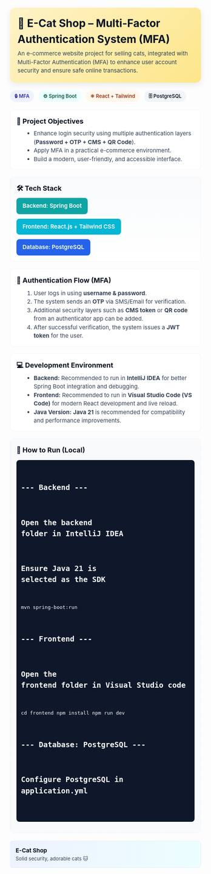 <!-- README.md for E-Cat Shop (MFA demo) -->
<div style="font-family:-apple-system,BlinkMacSystemFont,'Segoe UI',Roboto,'Helvetica Neue',Arial;line-height:1.5;color:#0f172a;">

<!-- Header -->
<div style="margin:20px 0;padding:20px;border-radius:14px;background:linear-gradient(135deg,#fef3c7 0%,#fde68a 100%);box-shadow:0 6px 18px rgba(15,23,42,0.08)">
  <h1 style="margin:0;font-size:28px;color:#0b1220">🐾 E-Cat Shop – Multi-Factor Authentication System (MFA)</h1>
  <p style="margin:6px 0 0;color:#334155;font-size:15px">
    An e-commerce website project for selling cats, integrated with Multi-Factor Authentication (MFA)
    to enhance user account security and ensure safe online transactions.
  </p>
</div>

<!-- Badges -->
<p style="margin:12px 0 20px;">
  <span style="display:inline-block;margin-right:8px;padding:6px 12px;border-radius:999px;background:#eef2ff;color:#3730a3;font-weight:600;font-size:13px">🔒 MFA</span>
  <span style="display:inline-block;margin-right:8px;padding:6px 12px;border-radius:999px;background:#ecfeff;color:#065f46;font-weight:600;font-size:13px">⚙️ Spring Boot</span>
  <span style="display:inline-block;margin-right:8px;padding:6px 12px;border-radius:999px;background:#fff7ed;color:#9a3412;font-weight:600;font-size:13px">⚛ React + Tailwind</span>
  <span style="display:inline-block;padding:6px 12px;border-radius:999px;background:#f1f5f9;color:#0f172a;font-weight:600;font-size:13px">🗄 PostgreSQL</span>
</p>

<!-- Objectives -->
<section style="margin:18px 0;padding:16px;border-radius:10px;background:#ffffff;border:1px solid rgba(2,6,23,0.04);">
  <h2 style="margin:0 0 8px;font-size:18px;color:#0b1220">🎯 Project Objectives</h2>
  <ul style="margin:8px 0 0 20px;color:#334155;font-size:15px;">
    <li>Enhance login security using multiple authentication layers (<strong>Password + OTP + CMS + QR Code</strong>).</li>
    <li>Apply MFA in a practical e-commerce environment.</li>
    <li>Build a modern, user-friendly, and accessible interface.</li>
  </ul>
</section>

<!-- Tech Stack -->
<section style="margin:18px 0;padding:16px;border-radius:10px;background:linear-gradient(180deg,#f8fafc 0%,#ffffff 100%);border:1px solid rgba(2,6,23,0.03)">
  <h2 style="margin:0 0 12px;font-size:18px;color:#0b1220">🛠 Tech Stack</h2>
  <div style="display:flex;flex-wrap:wrap;gap:12px;font-size:15px;">
    <div style="padding:10px 16px;border-radius:8px;background:#0ea5a4;color:white;font-weight:600;">Backend: Spring Boot</div>
    <div style="padding:10px 16px;border-radius:8px;background:#06b6d4;color:white;font-weight:600;">Frontend: React.js + Tailwind CSS</div>
    <div style="padding:10px 16px;border-radius:8px;background:#2563eb;color:white;font-weight:600;">Database: PostgreSQL</div>
  </div>
</section>

<!-- MFA Flow -->
<section style="margin:18px 0;padding:16px;border-radius:10px;background:#fff;border:1px solid rgba(2,6,23,0.04);">
  <h2 style="margin:0 0 10px;font-size:18px;color:#0b1220">🔐 Authentication Flow (MFA)</h2>
  <ol style="margin:8px 0 0 20px;color:#334155;font-size:15px;">
    <li>User logs in using <strong>username & password</strong>.</li>
    <li>The system sends an <strong>OTP</strong> via SMS/Email for verification.</li>
    <li>Additional security layers such as <strong>CMS token</strong> or <strong>QR code</strong> from an authenticator app can be added.</li>
    <li>After successful verification, the system issues a <strong>JWT token</strong> for the user.</li>
  </ol>
</section>

<!-- Development Environment -->
<section style="margin:18px 0;padding:16px;border-radius:10px;background:#ffffff;border:1px solid rgba(2,6,23,0.04);">
  <h2 style="margin:0 0 10px;font-size:18px;color:#0b1220">💻 Development Environment</h2>
  <ul style="margin:8px 0 0 20px;color:#334155;font-size:15px;">
    <li><strong>Backend:</strong> Recommended to run in <strong>IntelliJ IDEA</strong> for better Spring Boot integration and debugging.</li>
    <li><strong>Frontend:</strong> Recommended to run in <strong>Visual Studio Code (VS Code)</strong> for modern React development and live reload.</li>
    <li><strong>Java Version:</strong> <strong>Java 21</strong> is recommended for compatibility and performance improvements.</li>
  </ul>
</section>

<!-- Run Instructions -->
<section style="margin:18px 0;padding:16px;border-radius:10px;background:#f8fafc;border:1px dashed rgba(2,6,23,0.04);">
  <h2 style="margin:0 0 8px;font-size:18px;color:#0b1220">🚀 How to Run (Local)</h2>
  <pre style="background:#0f172a;color:#f8fafc;padding:12px;border-radius:8px;overflow:auto;font-size:13px;">
  
# --- Backend ---

# Open the backend folder in IntelliJ IDEA
# Ensure Java 21 is selected as the SDK
mvn spring-boot:run

# --- Frontend ---

# Open the frontend folder in Visual Studio code 
cd frontend
npm install
npm run dev

# --- Database: PostgreSQL ---
# Configure PostgreSQL in application.yml

  </pre>
</section>

<!-- Footer -->
<div style="padding:14px;margin-top:20px;border-radius:8px;background:linear-gradient(90deg,#eef2ff,#ecfeff);border:1px solid rgba(2,6,23,0.03);">
  <strong style="font-size:15px;color:#0b1220;">E-Cat Shop</strong><br/>
  <span style="font-size:13px;color:#334155;">Solid security, adorable cats 🐱</span>
</div>

</div>
